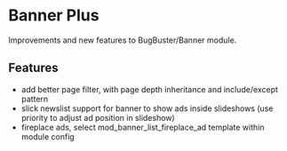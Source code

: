 # Banner Plus
Improvements and new features to BugBuster/Banner module.

## Features
- add better page filter, with page depth inheritance and include/except pattern
- slick newslist support for banner to show ads inside slideshows (use priority to adjust ad position in slideshow)
- fireplace ads, select mod_banner_list_fireplace_ad template within module config